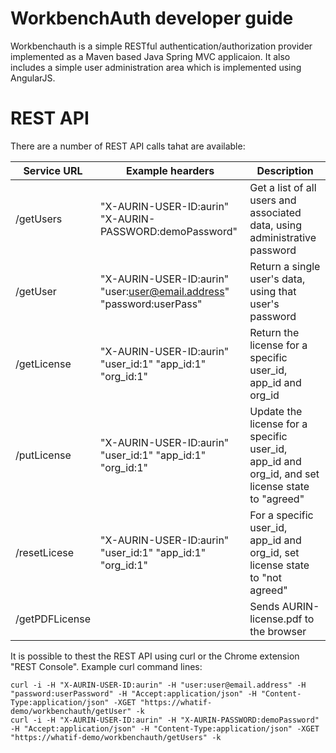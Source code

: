 # WorkbenchAuth developer guide

Workbenchauth is a simple RESTful authentication/authorization provider
implemented as a Maven based Java Spring MVC applicaion.  It also includes a
simple user administration area which is implemented using AngularJS.

# REST API

There are a number of REST API calls tahat are available:

Service URL | Example hearders | Description
----------- | ---------------- | -----------
/getUsers   | "X-AURIN-USER-ID:aurin" "X-AURIN-PASSWORD:demoPassword" | Get a list of all users and associated data, using administrative password
/getUser    | "X-AURIN-USER-ID:aurin" "user:user@email.address" "password:userPass" | Return a single user's data, using that user's password
/getLicense | "X-AURIN-USER-ID:aurin" "user\_id:1" "app\_id:1" "org\_id:1" | Return the license for a specific user\_id, app\_id and org\_id
/putLicense | "X-AURIN-USER-ID:aurin" "user\_id:1" "app\_id:1" "org\_id:1" | Update the license for a specific user\_id, app\_id and org\_id, and set license state to "agreed"
/resetLicese | "X-AURIN-USER-ID:aurin" "user\_id:1" "app\_id:1" "org\_id:1" | For a specific user\_id, app\_id and org\_id, set license state to "not agreed"
/getPDFLicense | | Sends AURIN-license.pdf to the browser

It is possible to thest the REST API using curl or the Chrome extension "REST Console".  Example curl command lines:

	curl -i -H "X-AURIN-USER-ID:aurin" -H "user:user@email.address" -H "password:userPassword" -H "Accept:application/json" -H "Content-Type:application/json" -XGET "https://whatif-demo/workbenchauth/getUser" -k
	curl -i -H "X-AURIN-USER-ID:aurin" -H "X-AURIN-PASSWORD:demoPassword" -H "Accept:application/json" -H "Content-Type:application/json" -XGET "https://whatif-demo/workbenchauth/getUsers" -k
